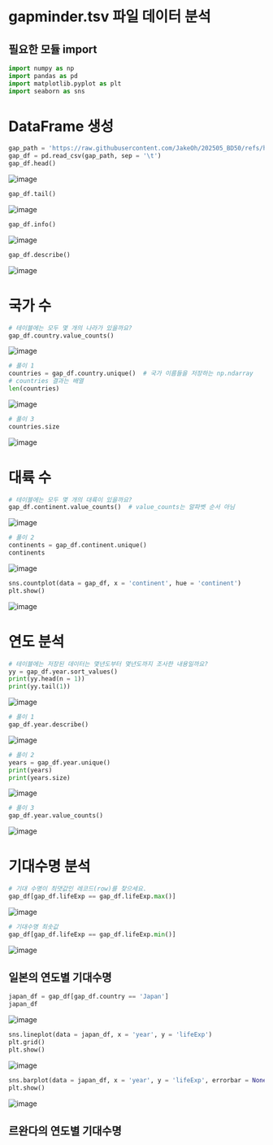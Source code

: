 # gapminder.tsv 파일 데이터 분석

## 필요한 모듈 import
```python
import numpy as np
import pandas as pd
import matplotlib.pyplot as plt
import seaborn as sns
```
# DataFrame 생성
```python
gap_path = 'https://raw.githubusercontent.com/JakeOh/202505_BD50/refs/heads/main/datasets/gapminder.tsv'
gap_df = pd.read_csv(gap_path, sep = '\t')
gap_df.head()
```
![image](https://github.com/user-attachments/assets/f242e448-c8e6-43a5-986b-0bd326012d09)

```python
gap_df.tail()
```
![image](https://github.com/user-attachments/assets/102c3371-b949-4d1e-a544-8a783b77f11d)

```python
gap_df.info()
```
![image](https://github.com/user-attachments/assets/9d0d3fc7-12bd-4e4a-b723-6980f19e443c)

```python
gap_df.describe()
```
![image](https://github.com/user-attachments/assets/f45eaaa5-0f7c-446e-8e22-1ffc3868b0e7)

# 국가 수
```python
# 테이블에는 모두 몇 개의 나라가 있을까요?
gap_df.country.value_counts()
```
![image](https://github.com/user-attachments/assets/d8af51f6-2f12-4570-a890-2541735efe7e)

```python
# 풀이 1
countries = gap_df.country.unique()  # 국가 이름들을 저장하는 np.ndarray
# countries 결과는 배열
len(countries)
```
![image](https://github.com/user-attachments/assets/227cb6b0-de32-407b-a54f-349fe97debec)

```python
# 풀이 3
countries.size
```
![image](https://github.com/user-attachments/assets/b65de9a4-0a77-4499-b3c6-5cbbe3b30971)

# 대륙 수
```python
# 테이블에는 모두 몇 개의 대륙이 있을까요?
gap_df.continent.value_counts()  # value_counts는 알파벳 순서 아님
```
![image](https://github.com/user-attachments/assets/1b6f0710-ae7f-4738-b214-69a780c87efb)

```python
# 풀이 2
continents = gap_df.continent.unique()
continents
```
![image](https://github.com/user-attachments/assets/cf637aa5-1303-4372-9c9d-4f3999f8fce6)

```python
sns.countplot(data = gap_df, x = 'continent', hue = 'continent')
plt.show()
```
![image](https://github.com/user-attachments/assets/bb9bd587-c865-4d9e-aa47-21fc85a99c3f)

# 연도 분석
```python
# 테이블에는 저장된 데이터는 몇년도부터 몇년도까지 조사한 내용일까요?
yy = gap_df.year.sort_values()
print(yy.head(n = 1))
print(yy.tail(1))
```
![image](https://github.com/user-attachments/assets/36eb70fc-139a-42c5-80c1-a9a1a406b4ff)

```python
# 풀이 1
gap_df.year.describe()
```
![image](https://github.com/user-attachments/assets/e3ab70a8-be5a-4f41-8d5c-0355f66f2693)

```python
# 풀이 2
years = gap_df.year.unique()
print(years)
print(years.size)
```
![image](https://github.com/user-attachments/assets/9fe96933-b0f5-40c6-bfe1-a50b5a7e4244)

```python
# 풀이 3
gap_df.year.value_counts()
```
![image](https://github.com/user-attachments/assets/53a9f743-6d38-4fe4-b26a-507806a41c1c)

# 기대수명 분석

```python
# 기대 수명이 최댓값인 레코드(row)를 찾으세요.
gap_df[gap_df.lifeExp == gap_df.lifeExp.max()]
```
![image](https://github.com/user-attachments/assets/a0434841-4e7c-4bc6-a1cd-aca87396a7e6)

```python
# 기대수명 최솟값
gap_df[gap_df.lifeExp == gap_df.lifeExp.min()]
```
![image](https://github.com/user-attachments/assets/9ee75f40-cae9-4d93-a56b-d24482e9fa0e)

## 일본의 연도별 기대수명

```python
japan_df = gap_df[gap_df.country == 'Japan']
japan_df
```
![image](https://github.com/user-attachments/assets/6614eb90-d2f7-49d3-a271-16dd53ae77cd)

```python
sns.lineplot(data = japan_df, x = 'year', y = 'lifeExp')
plt.grid()
plt.show()
```
![image](https://github.com/user-attachments/assets/be20dd36-8482-4e6e-82a7-f856e163cdbf)

```python
sns.barplot(data = japan_df, x = 'year', y = 'lifeExp', errorbar = None)
plt.show()
```
![image](https://github.com/user-attachments/assets/3b6c1b02-27bc-4f0d-985b-05550911cff1)

## 르완다의 연도별 기대수명
